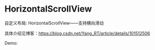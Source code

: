 # HorizontalScrollView
自定义布局: HorizontalScrollView——支持横向滑动

具体介绍见博客：https://blog.csdn.net/Yang_RT/article/details/101512506

Demo:

